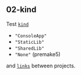 ## 02-kind

Test [`kind`](https://premake.github.io/docs/kind)
- `"ConsoleApp"`
- `"StaticLib"`
- `"SharedLib"`
- `"None"` (premake5)

and [`links`](https://premake.github.io/docs/links) between projects.
